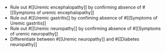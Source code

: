 - Rule out #[[Uremic encephalopathy]] by confirming absence of #[[Symptoms of uremic encephalopathy]]
- Rule out #[[Uremic gastritis]] by confiming absence of #[[Symptoms of Uremic gastritis]]
- Rule out #[[Uremic neuropathy]] by confirming absence of #[[Symptoms of uremic neuropathy]]
- Differentiate between #[[Uremic neuropathy]] and #[[Diabetes neuropathy]]